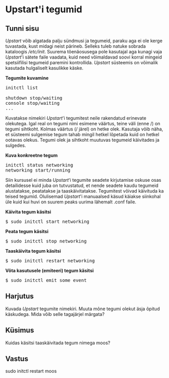 ﻿# Upstart'i tegumid

## Tunni sisu

*Upstart* võib algatada palju sündmusi ja tegumeid, paraku aga ei ole kerge tuvastada, kust midagi neist pärineb. Selleks tuleb natuke sobrada kataloogis */etc/init*. Suurema tõenäosusega pole kasutajal aga kunagi vaja *Upstart*'i sätete faile vaadata, kuid need võimaldavad soovi korral mingeid spetsiifilisi tegumeid paremini kontrollida. *Upstart* süsteemis on võimalik kasutada hulgaliselt kasulikke käske.

<b>Tegumite kuvamine</b>

<pre>initctl list

shutdown stop/waiting
console stop/waiting
...
</pre>

Kuvatakse nimekiri *Upstart*'i tegumitest neile rakendatud erinevate olekutega. Igal real on tegumi nimi esimene väärtus, teine väli (enne /) on tegumi sihtkoht. Kolmas väärtus (/ järel) on hetke olek. Kasutaja võib näha, et süsteemi sulgemise tegum tahab mingil hetkel lõpetada kuid on hetkel ootavas olekus. Tegumi olek ja sihtkoht muutuvas tegumeid käivitades ja sulgedes.

<b>Kuva konkreetne tegum</b>

<pre>initctl status networking
networking start/running
</pre>

Siin kursusel ei minda *Upstart*'i tegumite seadete kirjutamise oskuse osas detailidesse kuid juba on tutvustatud, et nende seadete kaudu tegumeid alustatakse, peatatakse ja taaskäivitatakse. Tegumitest võivad käivituda ka teised tegumid. Olulisemad *Upstart*'i manuaalsed käsud käiakse siinkohal üle kuid kui huvi on suurem peaks uurima lähemalt  .conf faile.

<b>Käivita tegum käsitsi</b>

<pre>$ sudo initctl start networking</pre>

<b>Peata tegum käsitsi</b>

<pre>$ sudo initctl stop networking</pre>

<b>Taaskäivita tegum käsitsi</b>

<pre>$ sudo initctl restart networking</pre>

<b>Võta kasutusele (emiteeri) tegum käsitsi</b>

<pre>$ sudo initctl emit some_event</pre>

## Harjutus

Kuvada *Upstart* tegumite nimekiri. Muuta mõne tegumi olekut äsja õpitud käskudega. Mida võib selle tagajärjel märgata?

## Küsimus

Kuidas käsitsi taaskäivitada tegum nimega moos?

## Vastus

sudo initctl restart moos
